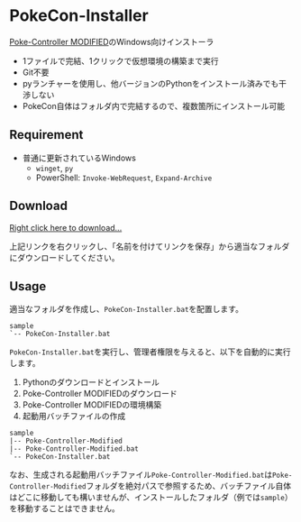 # PokeCon-Installer

[Poke-Controller MODIFIED]()のWindows向けインストーラ

- 1ファイルで完結、1クリックで仮想環境の構築まで実行
- Git不要
- pyランチャーを使用し、他バージョンのPythonをインストール済みでも干渉しない
- PokeCon自体はフォルダ内で完結するので、複数箇所にインストール可能

## Requirement

- 普通に更新されているWindows
  - `winget`, `py`
  - PowerShell: `Invoke-WebRequest`, `Expand-Archive`

## Download

[Right click here to download...](./PokeCon-Installer.bat)

上記リンクを右クリックし、「名前を付けてリンクを保存」から適当なフォルダにダウンロードしてください。

## Usage

適当なフォルダを作成し、`PokeCon-Installer.bat`を配置します。

```
sample
`-- PokeCon-Installer.bat
```

`PokeCon-Installer.bat`を実行し、管理者権限を与えると、以下を自動的に実行します。

1. Pythonのダウンロードとインストール
2. Poke-Controller MODIFIEDのダウンロード
3. Poke-Controller MODIFIEDの環境構築
4. 起動用バッチファイルの作成

```
sample
|-- Poke-Controller-Modified
|-- Poke-Controller-Modified.bat
`-- PokeCon-Installer.bat
```

なお、生成される起動用バッチファイル`Poke-Controller-Modified.bat`は`Poke-Controller-Modified`フォルダを絶対パスで参照するため、バッチファイル自体はどこに移動しても構いませんが、インストールしたフォルダ（例では`sample`）を移動することはできません。
